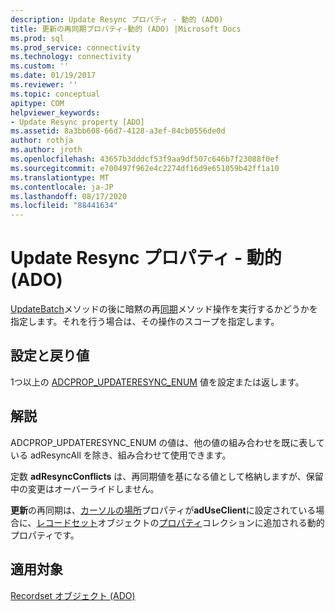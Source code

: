 ```yaml
---
description: Update Resync プロパティ - 動的 (ADO)
title: 更新の再同期プロパティ-動的 (ADO) |Microsoft Docs
ms.prod: sql
ms.prod_service: connectivity
ms.technology: connectivity
ms.custom: ''
ms.date: 01/19/2017
ms.reviewer: ''
ms.topic: conceptual
apitype: COM
helpviewer_keywords:
- Update Resync property [ADO]
ms.assetid: 8a3bb608-66d7-4128-a3ef-84cb0556de0d
author: rothja
ms.author: jroth
ms.openlocfilehash: 43657b3dddcf53f9aa9df507c646b7f23088f0ef
ms.sourcegitcommit: e700497f962e4c2274df16d9e651059b42ff1a10
ms.translationtype: MT
ms.contentlocale: ja-JP
ms.lasthandoff: 08/17/2020
ms.locfileid: "88441634"
---
```

# <a name="update-resync-property-dynamic-ado"></a>Update Resync プロパティ - 動的 (ADO)
[UpdateBatch](../../../ado/reference/ado-api/updatebatch-method.md)メソッドの後に暗黙の再[同期](../../../ado/reference/ado-api/resync-method.md)メソッド操作を実行するかどうかを指定します。それを行う場合は、その操作のスコープを指定します。  
  
## <a name="settings-and-return-values"></a>設定と戻り値  
 1つ以上の [ADCPROP_UPDATERESYNC_ENUM](../../../ado/reference/ado-api/adcprop-updateresync-enum.md) 値を設定または返します。  
  
## <a name="remarks"></a>解説  
 ADCPROP_UPDATERESYNC_ENUM の値は、他の値の組み合わせを既に表している adResyncAll を除き、組み合わせて使用できます。  
  
 定数 **adResyncConflicts** は、再同期値を基になる値として格納しますが、保留中の変更はオーバーライドしません。  
  
 **更新**の再同期は、[カーソルの場所](../../../ado/reference/ado-api/cursorlocation-property-ado.md)プロパティが**adUseClient**に設定されている場合に、[レコードセット](../../../ado/reference/ado-api/recordset-object-ado.md)オブジェクトの[プロパティ](../../../ado/reference/ado-api/properties-collection-ado.md)コレクションに追加される動的プロパティです。  
  
## <a name="applies-to"></a>適用対象  
 [Recordset オブジェクト (ADO)](../../../ado/reference/ado-api/recordset-object-ado.md)
